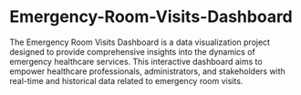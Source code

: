 # Emergency-Room-Visits-Dashboard
The Emergency Room Visits Dashboard is a data visualization project designed to provide comprehensive insights into the dynamics of emergency healthcare services. This interactive dashboard aims to empower healthcare professionals, administrators, and stakeholders with real-time and historical data related to emergency room visits.

